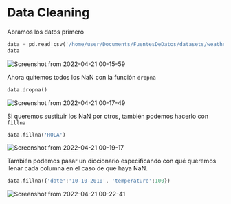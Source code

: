 # Data Cleaning

Abramos los datos primero
```python
data = pd.read_csv('/home/user/Documents/FuentesDeDatos/datasets/weatherTest.csv')
data
```
![Screenshot from 2022-04-21 00-15-59](https://user-images.githubusercontent.com/88745754/164377142-74f24321-32bb-4af7-b8de-b881c9960007.png)

Ahora quitemos todos los NaN con la función `dropna`
```python
data.dropna()
```
![Screenshot from 2022-04-21 00-17-49](https://user-images.githubusercontent.com/88745754/164377707-179cff3d-af9a-4baa-a653-5c3ded27b9f6.png)

Si queremos sustituir los NaN por otros, también podemos hacerlo con `fillna`
```python
data.fillna('HOLA')
```
![Screenshot from 2022-04-21 00-19-17](https://user-images.githubusercontent.com/88745754/164378160-48fd3b7a-9738-4811-9062-7976fe751be3.png)


También podemos pasar un diccionario especificando con qué queremos llenar cada columna en el caso de que haya NaN.  
```python
data.fillna({'date':'10-10-2010', 'temperature':100})
```
![Screenshot from 2022-04-21 00-22-41](https://user-images.githubusercontent.com/88745754/164379039-e64ff84d-e577-4a32-8670-76835b6954a7.png)
